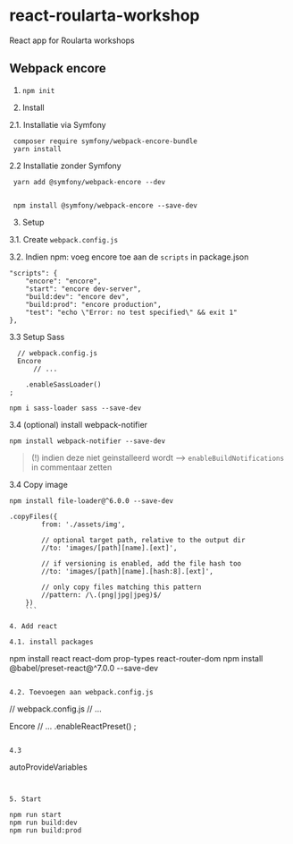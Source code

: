 # react-roularta-workshop
React app for Roularta workshops


## Webpack encore

1. `npm init`


2. Install

2.1. Installatie via Symfony
```
 composer require symfony/webpack-encore-bundle
 yarn install
```

2.2 Installatie zonder Symfony
```
 yarn add @symfony/webpack-encore --dev


 npm install @symfony/webpack-encore --save-dev
```

3. Setup

3.1. Create `webpack.config.js`

3.2. Indien npm: voeg encore toe aan de `scripts` in package.json
```
"scripts": {
    "encore": "encore",
    "start": "encore dev-server",
    "build:dev": "encore dev",
    "build:prod": "encore production",
    "test": "echo \"Error: no test specified\" && exit 1"
},
```

3.3 Setup Sass
```
  // webpack.config.js
  Encore
      // ...

    .enableSassLoader()
;
```

```
npm i sass-loader sass --save-dev
```

3.4 (optional) install webpack-notifier
```
npm install webpack-notifier --save-dev
```

>(!) indien deze niet geinstalleerd wordt --> `enableBuildNotifications` in commentaar zetten


3.4 Copy image

```
npm install file-loader@^6.0.0 --save-dev
```

```
.copyFiles({
        from: './assets/img',

        // optional target path, relative to the output dir
        //to: 'images/[path][name].[ext]',

        // if versioning is enabled, add the file hash too
        //to: 'images/[path][name].[hash:8].[ext]',

        // only copy files matching this pattern
        //pattern: /\.(png|jpg|jpeg)$/
    })
    ```

4. Add react

4.1. install packages
```
npm install react react-dom prop-types react-router-dom
npm install @babel/preset-react@^7.0.0 --save-dev
```

4.2. Toevoegen aan webpack.config.js
```
  // webpack.config.js
  // ...

  Encore
      // ...
     .enableReactPreset()
  ;
```

4.3
```
autoProvideVariables
```


5. Start
```
    npm run start
    npm run build:dev
    npm run build:prod
```
